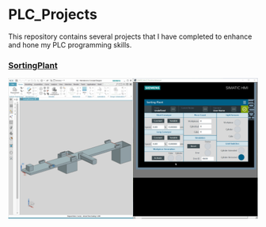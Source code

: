 # PLC_Projects
This repository contains several projects that I have completed to enhance and hone my PLC programming skills.

### [SortingPlant](/PLC_Projects/SortingPlant)

<p align="center">
  <img src="SortingPlant/images/sortplant_constantspeed_demo.gif"/>
</p>